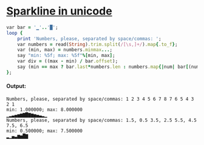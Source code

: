 [1]: http://rosettacode.org/wiki/Sparkline_in_unicode

# [Sparkline in unicode][1]

```ruby
var bar = '▁'..'█';
loop {
    print 'Numbers, please, separated by space/commas: ';
    var numbers = read(String).trim.split(/[\s,]+/).map{.to_f};
    var (min, max) = numbers.minmax...;
    say "min: %5f; max: %5f"%[min, max];
    var div = ((max - min) / bar.offset);
    say (min == max ? bar.last*numbers.len : numbers.map{|num| bar[(num - min) / div]}.join);
};
```

#### Output:
```
Numbers, please, separated by space/commas: 1 2 3 4 5 6 7 8 7 6 5 4 3 2 1
min: 1.000000; max: 8.000000
▁▂▃▄▅▆▇█▇▆▅▄▃▂▁
Numbers, please, separated by space/commas: 1.5, 0.5 3.5, 2.5 5.5, 4.5 7.5, 6.5
min: 0.500000; max: 7.500000
▂▁▄▃▆▅█▇
```